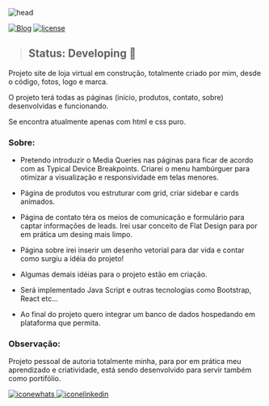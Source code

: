 ![head](https://user-images.githubusercontent.com/107652331/194654815-2f604f8e-fa4e-4f20-b1b7-1893852e08b1.jpg)

[![Blog](https://img.shields.io/website?label=P%C3%A1gina%20do%20projeto&style=for-the-badge&up_color=blue&up_message=clique%20aqui&url=https%3A%2F%2Fmbernieri.github.io%2Fprojectunderconstruction%2F)](https://mbernieri.github.io/projectunderconstruction/)
<a href="https://github.com/mbernieri/projectunderconstruction/blob/main/LICENSE" target="_blank"> 
  <img src="https://img.shields.io/github/license/mbernieri/projectunderconstruction" alt="license" /> </a>


> ## Status: Developing 👷

<p> Projeto site de loja virtual em construção, totalmente criado por mim, desde o código, fotos, logo e marca.

O projeto terá todas as páginas (início, produtos, contato, sobre) desenvolvidas e funcionando.

Se encontra atualmente apenas com html e css puro.
  

### Sobre:  

- Pretendo introduzir o Media Queries nas páginas para ficar de acordo com as Typical Device Breakpoints. Criarei o menu hambúrguer para otimizar a visualização e responsividade em telas menores.

- Página de produtos vou estruturar com grid, criar sidebar e cards animados.
  
- Página de contato téra os meios de comunicação e formulário para captar informações de leads. Irei usar conceito de Flat Design para por em prática um desing mais limpo.
  
- Página sobre irei inserir um desenho vetorial para dar vida e contar como surgiu a idéia do projeto!
  
- Algumas demais idéias para o projeto estão em criação.  

- Será implementado Java Script e outras tecnologias como Bootstrap, React etc...

- Ao final do projeto quero integrar um banco de dados hospedando em plataforma que permita.

### Observação: 
Projeto pessoal de autoria totalmente minha, para por em prática meu aprendizado e criatividade, está sendo desenvolvido para servir também como portifólio. </p>

<a href="https://wa.me/5551991037123" target="_blank">
  <img src="https://img.shields.io/badge/WhatsApp-25D366?style=for-the-badge&logo=whatsapp&logoColor=white" alt="iconewhats" /> </a>
<a href="https://www.linkedin.com/in/matheusbelzarenobernieri/" target="_blank">
  <img src="https://img.shields.io/badge/LinkedIn-0077B5?style=for-the-badge&logo=linkedin&logoColor=white" alt="iconelinkedin" /> </a>  
  




